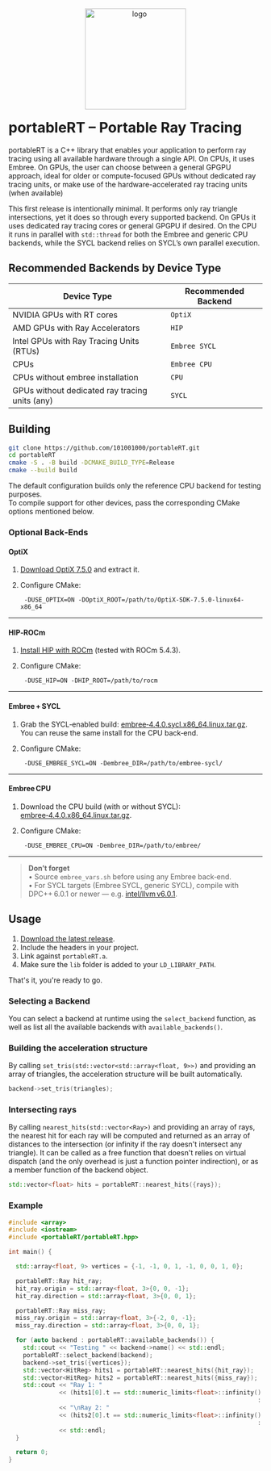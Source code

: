 <p align="center">
  <img
    src="https://github.com/user-attachments/assets/22e38b6f-602a-4f84-b981-f3a243f09457" width="200"style="display:block;margin:-20px auto;" alt="logo"/>
</p>




# portableRT – Portable Ray Tracing 

portableRT is a C++ library that enables your application to perform ray tracing using all available hardware through a single API. On CPUs, it uses Embree. On GPUs, the user can choose between a general GPGPU approach, ideal for older or compute-focused GPUs without dedicated ray tracing units, or make use of the hardware-accelerated ray tracing units (when available)

This first release is intentionally minimal. It performs only ray triangle intersections, yet it does so through every supported backend. On GPUs it uses dedicated ray tracing cores or general GPGPU if desired. On the CPU it runs in parallel with `std::thread` for both the Embree and generic CPU backends, while the SYCL backend relies on SYCL’s own parallel execution.



## Recommended Backends by Device Type

| Device Type                                      | Recommended Backend      |
|--------------------------------------------------|--------------------------|
| NVIDIA GPUs with RT cores                        | `OptiX`                  |
| AMD GPUs with Ray Accelerators                   | `HIP`                    |
| Intel GPUs with Ray Tracing Units (RTUs)         | `Embree SYCL`            |
| CPUs                                             | `Embree CPU`             |
| CPUs without embree installation                 | `CPU`                    |
| GPUs without dedicated ray tracing units (any)   | `SYCL`                   |


## Building

```bash
git clone https://github.com/101001000/portableRT.git
cd portableRT
cmake -S . -B build -DCMAKE_BUILD_TYPE=Release
cmake --build build
```

The default configuration builds only the reference CPU backend for testing purposes.  
To compile support for other devices, pass the corresponding CMake options mentioned below.

### Optional Back‑Ends

#### **OptiX**

1. [Download OptiX 7.5.0](https://developer.nvidia.com/designworks/optix/downloads/legacy) and extract it.  
2. Configure CMake:

        -DUSE_OPTIX=ON -DOptiX_ROOT=/path/to/OptiX-SDK-7.5.0-linux64-x86_64

---

#### **HIP‑ROCm**

1. [Install HIP with ROCm](https://rocm.docs.amd.com/projects/HIP/en/latest/install/install.html) (tested with ROCm 5.4.3).  
2. Configure CMake:

        -DUSE_HIP=ON -DHIP_ROOT=/path/to/rocm

---

#### **Embree + SYCL**

1. Grab the SYCL‑enabled build: [embree‑4.4.0.sycl.x86_64.linux.tar.gz](https://github.com/RenderKit/embree/releases/tag/v4.4.0).  
   You can reuse the same install for the CPU back‑end.  
2. Configure CMake:

        -DUSE_EMBREE_SYCL=ON -Dembree_DIR=/path/to/embree-sycl/

---

#### **Embree CPU**

1. Download the CPU build (with or without SYCL): [embree‑4.4.0.x86_64.linux.tar.gz](https://github.com/RenderKit/embree/releases/tag/v4.4.0).  
2. Configure CMake:

        -DUSE_EMBREE_CPU=ON -Dembree_DIR=/path/to/embree/

---

> **Don’t forget**  
> • Source `embree_vars.sh` before using any Embree back‑end.  
> • For SYCL targets (Embree SYCL, generic SYCL), compile with DPC++ 6.0.1 or newer — e.g. [intel/llvm v6.0.1](https://github.com/intel/llvm/tree/v6.0.1).


## Usage


1. [Download the latest release]([https://github.com/101001000/portableRT/releases](https://github.com/101001000/portableRT/releases/tag/v0.1.0)).  
2. Include the headers in your project.  
3. Link against `portableRT.a`.  
4. Make sure the `lib` folder is added to your `LD_LIBRARY_PATH`.

That's it, you're ready to go.


### Selecting a Backend

You can select a backend at runtime using the `select_backend` function, as well as list all the available backends with `available_backends()`.

### Building the acceleration structure

By calling `set_tris(std::vector<std::array<float, 9>>)` and providing an array of triangles, the acceleration structure will be built automatically.

```cpp
backend->set_tris(triangles);
```

### Intersecting rays

By calling `nearest_hits(std::vector<Ray>)` and providing an array of rays, the nearest hit for each ray will be computed and returned as an array of distances to the intersection (or infinity if the ray doesn't intersect any triangle). It can be called as a free function that doesn't relies on virtual dispatch (and the only overhead is just a function pointer indirection), or as a member function of the backend object.

```cpp
std::vector<float> hits = portableRT::nearest_hits({rays});
```

### Example

```cpp
#include <array>
#include <iostream>
#include <portableRT/portableRT.hpp>

int main() {

  std::array<float, 9> vertices = {-1, -1, 0, 1, -1, 0, 0, 1, 0};

  portableRT::Ray hit_ray;
  hit_ray.origin = std::array<float, 3>{0, 0, -1};
  hit_ray.direction = std::array<float, 3>{0, 0, 1};

  portableRT::Ray miss_ray;
  miss_ray.origin = std::array<float, 3>{-2, 0, -1};
  miss_ray.direction = std::array<float, 3>{0, 0, 1};

  for (auto backend : portableRT::available_backends()) {
    std::cout << "Testing " << backend->name() << std::endl;
    portableRT::select_backend(backend);
    backend->set_tris({vertices});
    std::vector<HitReg> hits1 = portableRT::nearest_hits({hit_ray});
    std::vector<HitReg> hits2 = portableRT::nearest_hits({miss_ray});
    std::cout << "Ray 1: "
              << (hits1[0].t == std::numeric_limits<float>::infinity() ? "miss"
                                                                     : "hit")
              << "\nRay 2: "
              << (hits2[0].t == std::numeric_limits<float>::infinity() ? "miss"
                                                                     : "hit")
              << std::endl;
  }

  return 0;
}
```